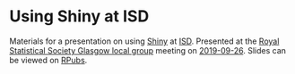 # Using Shiny at ISD

Materials for a presentation on using [Shiny](https://shiny.rstudio.com/) at [ISD](https://www.isdscotland.org/). Presented at the [Royal Statistical Society Glasgow local group](https://sites.google.com/site/rssglasgow/) meeting on [2019-09-26](https://www.statslife.org.uk/events/events-calendar/eventdetail/1492/13/rss-glasgow-transforming-health-and-social-care-publications-in-scotland). Slides can be viewed on [RPubs](http://rpubs.com/jackhannah95/rss-glasgow).
